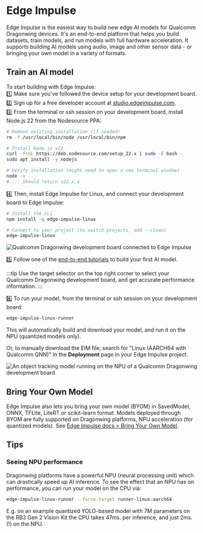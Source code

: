 # Edge Impulse

Edge Impulse is the easiest way to build new edge AI models for Qualcomm Dragonwing devices. It's an end-to-end platform that helps you build datasets, train models, and run models with full hardware acceleration. It supports building AI models using audio, image and other sensor data - or bringing your own model in a variety of formats.

## Train an AI model   
To start building with Edge Impulse:  
1️⃣ Make sure you've followed the device setup for your development board.   
2️⃣ Sign up for a free developer account at [studio.edgeimpulse.com](https://studio.edgeimpulse.com).   
3️⃣ From the terminal or ssh session on your development board, install Node.js 22 from the Nodesource PPA:  
   ```bash
   # Remove existing installation (if needed)
   rm -f /usr/local/bin/node /usr/local/bin/npm

   # Install Node.js v22
   curl -fsSL https://deb.nodesource.com/setup_22.x | sudo -E bash -
   sudo apt install -y nodejs

   # Verify installation (might need to open a new terminal window)
   node -v
   # ... Should return v22.x.x
   ```
4️⃣ Then, install Edge Impulse for Linux, and connect your development board to Edge Impulse:

   ```bash
   # Install the CLI
   npm install -g edge-impulse-linux

   # Connect to your project (to switch projects, add --clean)
   edge-impulse-linux
   ```
   ![](https://3580193864-files.gitbook.io/~/files/v0/b/gitbook-x-prod.appspot.com/o/spaces%2FxM5xrbdbelLSl7uN8oac%2Fuploads%2Fgit-blob-193d9c7cdfa12f3002b7c42a895d523cc7cf0353%2Fedgeimpulse1.png?alt=media "Qualcomm Dragonwing development board connected to Edge Impulse")

5️⃣ Follow one of the [end-to-end tutorials](https://docs.edgeimpulse.com/tutorials) to build your first AI model.

:::tip
Use the target selector on the top right corner to select your Qualcomm Dragonwing development board, and get accurate performance information.
:::

6️⃣ To run your model, from the terminal or ssh session on your development board:

   ```bash
   edge-impulse-linux-runner
   ```

   This will automatically build and download your model, and run it on the NPU (quantized models only).

   Or, to manually download the EIM file, search for "Linux (AARCH64 with Qualcomm QNN)" in the **Deployment** page in your Edge Impulse project.

   ![](https://3580193864-files.gitbook.io/~/files/v0/b/gitbook-x-prod.appspot.com/o/spaces%2FxM5xrbdbelLSl7uN8oac%2Fuploads%2Fgit-blob-abc96bc0dca5f72946cf427ee415ef6271471fcc%2Fedgeimpulse2.png?alt=media  "An object tracking model running on the NPU of a Qualcomm Dragonwing development board")

## Bring Your Own Model

Edge Impulse also lets you bring your own model (BYOM) in SavedModel, ONNX, TFLite, LiteRT or scikit-learn format. Models deployed through BYOM are fully supported on Dragonwing platforms, NPU acceleration (for quantized models). See [Edge Impulse docs > Bring Your Own Model](https://docs.edgeimpulse.com/studio/projects/dashboard/byom).

## Tips

### Seeing NPU performance

Dragonwing platforms have a powerful NPU (neural processing unit) which can drastically speed up AI inference. To see the effect that an NPU has on performance, you can run your model on the CPU via:

```bash
edge-impulse-linux-runner --force-target runner-linux-aarch64
```

E.g. on an example quantized YOLO-based model with 7M parameters on the RB3 Gen 2 Vision Kit the CPU takes 47ms. per inference, and just 2ms. (!) on the NPU.
